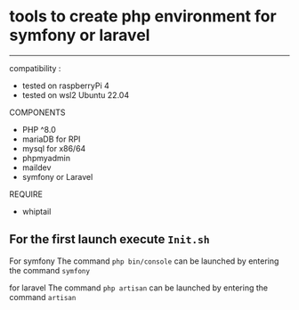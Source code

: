 # tools to create php environment for symfony or laravel
---
compatibility :
* tested on raspberryPi 4
* tested on wsl2 Ubuntu 22.04 

COMPONENTS

- PHP ^8.0
- mariaDB for RPI
- mysql for x86/64
- phpmyadmin
- maildev
- symfony or Laravel

REQUIRE 
 - whiptail

For the first launch execute `Init.sh`
---

For symfony 
The command `php bin/console`  can be launched by entering the command `symfony` 

for laravel 
The command `php artisan`  can be launched by entering the command `artisan` 
